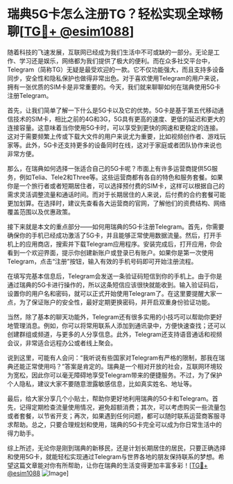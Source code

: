 # 瑞典5G卡怎么注册TG？轻松实现全球畅聊[[TG💪+ @esim1088](https://t.me/s/esim1088)]

随着科技的飞速发展，互联网已经成为我们生活中不可或缺的一部分。无论是工作、学习还是娱乐，网络都为我们提供了极大的便利。而在众多社交平台中，Telegram（简称TG）无疑是最受欢迎的一款。它不仅功能强大，而且支持多设备同步，安全性和隐私保护也做得非常出色。对于喜欢使用Telegram的用户来说，拥有一张优质的SIM卡是非常重要的。今天，我们就来聊聊如何在瑞典使用5G卡注册Telegram。

首先，让我们简单了解一下什么是5G卡以及它的优势。5G卡是基于第五代移动通信技术的SIM卡，相比之前的4G和3G，5G具有更高的速度、更低的延迟和更大的连接容量。这意味着当你使用5G卡时，可以享受到更快的网速和更稳定的连接。这对于需要频繁上传或下载大文件的用户来说尤为重要，比如视频创作者、游戏玩家等。此外，5G卡还支持更多的设备同时在线，这对于家庭或者团队协作来说也非常方便。

那么，在瑞典如何选择一张适合自己的5G卡呢？市面上有许多运营商提供5G服务，例如Telia、Tele2和Three等。这些运营商都有各自的特色和服务套餐。如果你是一个旅行者或者短期居住者，可以选择预付费的SIM卡，这样可以根据自己的需求灵活调整流量和通话时间。而对于长期居住的人来说，后付费的合约套餐可能更加划算。在选择时，建议先查看各大运营商的官网，了解他们的资费结构、网络覆盖范围以及优惠政策。

接下来就是本文的重点部分——如何用瑞典的5G卡注册Telegram。首先，你需要确保你的手机已经成功激活了5G卡，并且能够正常使用数据流量。然后，打开手机上的应用商店，搜索并下载Telegram应用程序。安装完成后，打开应用，你会看到一个欢迎界面，提示你创建新账户或登录已有账户。如果你是第一次使用Telegram，点击“注册”按钮，输入有效的手机号码即可开始注册流程。

在填写完基本信息后，Telegram会发送一条验证码短信到你的手机上。由于你是通过瑞典的5G卡进行操作的，所以这条短信应该很快就能收到。输入验证码后，设置你的用户名和密码，就可以正式开始使用Telegram了。在这里要提醒大家一点，为了保证账户的安全性，最好定期更换密码，并开启双重身份验证功能。

当然，除了基本的聊天功能外，Telegram还有很多实用的小技巧可以帮助你更好地管理消息。例如，你可以将常用联系人添加到通讯录中，方便快速查找；还可以创建群组或频道，与更多的人分享信息。此外，Telegram还支持语音通话和视频会议，非常适合远程办公或者线上聚会。

说到这里，可能有人会问：“我听说有些国家对Telegram有严格的限制，那我在瑞典还能正常使用吗？”答案是肯定的。瑞典是一个相对开放的社会，互联网环境较为宽松，因此你可以毫无障碍地享受Telegram带来的便捷服务。不过，为了保护个人隐私，建议大家不要随意泄露敏感信息，比如真实姓名、地址等。

最后，给大家分享几个小贴士，帮助你更好地利用瑞典的5G卡和Telegram。首先，记得定期检查流量使用情况，避免超额消费；其次，可以考虑购买一些流量包或者套餐，以节省开支；再次，如果遇到任何问题，都可以随时联系运营商客服寻求帮助。总之，只要合理规划和使用，瑞典的5G卡完全可以成为你日常生活中的得力助手。

综上所述，无论你是刚到瑞典的新移民，还是计划长期居住的居民，只要正确选择和使用5G卡，就能轻松实现通过Telegram与世界各地的朋友保持联系的梦想。希望这篇文章能对你有所帮助，让你在瑞典的生活变得更加丰富多彩！[[TG💪+ @esim1088](https://t.me/s/esim1088) ![Image](https://i.postimg.cc/4NQfJmqS/Snipaste-2025-05-13-00-14-12.png)]